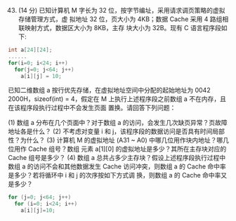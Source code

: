 43. (14 分) 已知计算机 M 字长为 32 位，按字节编址，采用请求调页策略的虚拟存储管理方式，虚 拟地址 32 位，页大小为 4KB；数据 Cache 采用 4 路组相联映射方式，数据区大小为 8KB，主存 块大小为 32B。现有 C 语言程序段如下:

```c
int a[24][24];
......
for(i=0; i<24; i++)
  for(j=0; j<64; j++)
    a[i][j] = 10;
```

已知二维数组 a 按行优先存储，在虚拟地址空间中分配的起始地址为 0042 2000H，sizeof(int) = 4，假定在 M 上执行上述程序段之前数组 a 不在内存，且在该程序段执行过程中不会发生页面 置换。请回答下列问题：

(1) 数组 a 分布在几个页面中？对于数组 a 的访问，会发生几次缺页异常？页故障地址各是什么？
(2) 不考虑对变量 i 和 j，该程序段的数据访问是否具有时间局部性？为什么？
(3) 计算机 M 的虚拟地址 (A31 \~ A0) 中哪几位用作块内地址？哪几位用作 Cache 组号？数组 元素 a[1][0] 的虚拟地址是多少？其所在主存块对应的 Cache 组号是多少？
(4) 数组 a 总共占多少主存块？假设上述程序段执行过程中数组 a 的访问不会和其他数据发生 Cache 访问冲突，则数组 a 的 Cache 命中率是多少？若将循环中 i 和 j 的次序按如下方式调 换，则数组 a 的 Cache 命中率又是多少？

```c
for (j=0; j<64; j++)
  for (i=0; i<24; i++)
    a[i][j]=10;
```